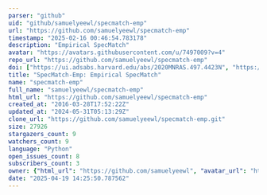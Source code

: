 ```yaml
---
parser: "github"
uid: "github/samuelyeewl/specmatch-emp"
url: "https://github.com/samuelyeewl/specmatch-emp"
timestamp: "2025-02-16 00:46:54.783178"
description: "Empirical SpecMatch"
avatar: "https://avatars.githubusercontent.com/u/7497009?v=4"
repo_url: "https://github.com/samuelyeewl/specmatch-emp"
doi: ["https://ui.adsabs.harvard.edu/abs/2020MNRAS.497.4423N", "https://ui.adsabs.harvard.edu/abs/2017ApJ...836...77Y", "https://ui.adsabs.harvard.edu/abs/2025ascl.soft02013Y/abstract"]
title: "SpecMatch-Emp: Empirical SpecMatch"
name: "specmatch-emp"
full_name: "samuelyeewl/specmatch-emp"
html_url: "https://github.com/samuelyeewl/specmatch-emp"
created_at: "2016-03-28T17:52:22Z"
updated_at: "2024-05-31T05:13:29Z"
clone_url: "https://github.com/samuelyeewl/specmatch-emp.git"
size: 27926
stargazers_count: 9
watchers_count: 9
language: "Python"
open_issues_count: 8
subscribers_count: 3
owner: {"html_url": "https://github.com/samuelyeewl", "avatar_url": "https://avatars.githubusercontent.com/u/7497009?v=4", "login": "samuelyeewl", "type": "User"}
date: "2025-04-19 14:25:50.787562"
---
```

